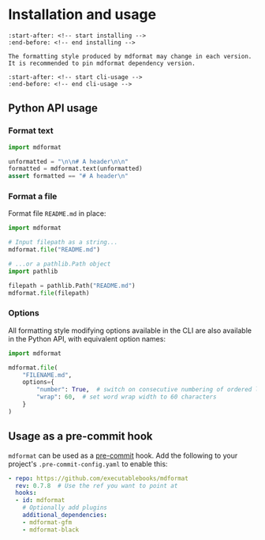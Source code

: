 # Installation and usage

```{include} ../../README.md
:start-after: <!-- start installing -->
:end-before: <!-- end installing -->
```

```{warning}
The formatting style produced by mdformat may change in each version.
It is recommended to pin mdformat dependency version.
```

```{include} ../../README.md
:start-after: <!-- start cli-usage -->
:end-before: <!-- end cli-usage -->
```

## Python API usage

### Format text

```python
import mdformat

unformatted = "\n\n# A header\n\n"
formatted = mdformat.text(unformatted)
assert formatted == "# A header\n"
```

### Format a file

Format file `README.md` in place:

```python
import mdformat

# Input filepath as a string...
mdformat.file("README.md")

# ...or a pathlib.Path object
import pathlib

filepath = pathlib.Path("README.md")
mdformat.file(filepath)
```

### Options

All formatting style modifying options available in the CLI are also available in the Python API,
with equivalent option names:

```python
import mdformat

mdformat.file(
    "FILENAME.md",
    options={
        "number": True,  # switch on consecutive numbering of ordered lists
        "wrap": 60,  # set word wrap width to 60 characters
    }
)
```

## Usage as a pre-commit hook

`mdformat` can be used as a [pre-commit](https://github.com/pre-commit/pre-commit) hook.
Add the following to your project's `.pre-commit-config.yaml` to enable this:

```yaml
- repo: https://github.com/executablebooks/mdformat
  rev: 0.7.8  # Use the ref you want to point at
  hooks:
  - id: mdformat
    # Optionally add plugins
    additional_dependencies:
    - mdformat-gfm
    - mdformat-black
```
